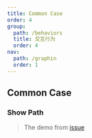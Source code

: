 ```yaml
---
title: Common Case
order: 4
group:
  path: /behaviors
  title: 交互行为
  order: 4
nav:
  path: /graphin
  order: 1
---
```


## Common Case

### Show Path

> The demo from [issue](https://github.com/antvis/Graphin/issues/363)

<code src='./demos/find-path.tsx'>
